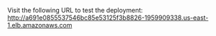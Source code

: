 Visit the following URL to test the deployment: http://a691e0855537546bc85e53125f3b8826-1959909338.us-east-1.elb.amazonaws.com
